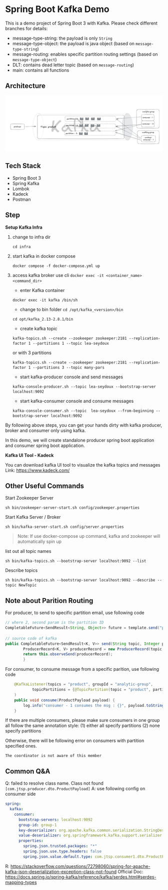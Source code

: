 # Spring Boot Kafka Demo

This is a demo project of Spring Boot 3 with Kafka. Please check different branches for details:

+ message-type-string: the payload is only `String`
+ message-type-object: the payload is java object (based on `message-type-string`)
+ message-routing: enables specific partition routing settings (based on `message-type-object`)
+ DLT: contains dead letter topic (based on `message-routing`)
+ main: contains all functions 
## Architecture

![](kafka-architecture.png)
## Tech Stack

+ Spring Boot 3
+ Spring Kafka
+ Lombok
+ Kadeck
+ Postman

## Step

**Setup Kafka Infra**

1. change to infra dir 
    ```
   cd infra
   ```
   
2. start kafka in docker compose
   ```shell
   docker compose -f docker-compose.yml up
   ```
   
3. access kafka broker use cli `docker exec -it <container_name> <command_dir>`

   + enter Kafka container
   ```shell
   docker exec -it kafka /bin/sh
   ```
   + change to bin folder `cd /opt/kafka_<version>/bin`
   ```shell
   cd opt/kafka_2.13-2.8.1/bin
   ```
   + create kafka topic
   ```shell
   kafka-topics.sh --create --zookeeper zookeeper:2181 --replication-factor 1 --partitions 1 --topic lea-seydoux
   ```
   or with 3 partitions
   ```shell
   kafka-topics.sh --create --zookeeper zookeeper:2181 --replication-factor 1 --partitions 3 --topic many-pars
   ```

   + start kafka-producer console and send messages
   ```shell
   kafka-console-producer.sh --topic lea-seydoux --bootstrap-server localhost:9092
   ```
   + start kafka-consumer console and consume messages
   ```shell
   kafka-console-consumer.sh --topic  lea-seydoux --from-beginning --bootstrap-server localhost:9092
   ```

By following above steps, you can get your hands dirty with kafka producer, broker and consumer only using kafka.

In this demo, we will create standalone producer spring boot application and consumer spring boot application.

**Kafka UI Tool - Kadeck**

You can download kafka UI tool to visualize the kafka topics and messages
Link: https://www.kadeck.com/


## Other Useful Commands
Start Zookeeper Server
```shell
sh bin/zookeeper-server-start.sh config/zookeeper.properties
```

Start Kafka Server / Broker
```shell
sh bin/kafka-server-start.sh config/server.properties
```
> Note: If use docker-compose up command, kafka and zookeeper will automatically spin up

list out all topic names
```shell
sh bin/kafka-topics.sh --bootstrap-server localhost:9092 --list
```

Describe topics
```shell
sh bin/kafka-topics.sh --bootstrap-server localhost:9092 --describe --topic NewTopic
```


## Note about Parition Routing

For producer, to send to specific partition email, use following code
```java
// where 2, second param is the partition ID
CompletableFuture<SendResult<String, Object>> future = template.send("product", 2, null, payload);

// source code of kafka
public CompletableFuture<SendResult<K, V>> send(String topic, Integer partition, K key, @Nullable V data) {
        ProducerRecord<K, V> producerRecord = new ProducerRecord(topic, partition, key, data);
        return this.observeSend(producerRecord);
        }
```

For consumer, to consume message from a specific parition, use following code
```java
    @KafkaListener(topics = "product", groupId = "analytic-group",
            topicPartitions = {@TopicPartition(topic = "product", partitions = {"2"})}
    )
    public void consume(ProductPayload payload) {
        log.info("consumer - 1 consumes the msg : {}", payload.toString());
    }

```

If there are multiple consumers, please make sure consumers in one group all follow the same annotation style:
(1) either all specify partitions
(2) none specify partitions

Otherwise, there will be following error on consumers with partition specified ones.
```
The coordinator is not aware of this member
```


## Common Q&A

Q: failed to resolve class name. Class not found `[com.jtsp.producer.dto.ProductPayload]`
A: use following config on consumer side 
```yaml
spring:
  kafka:
    consumer:
      bootstrap-servers: localhost:9092
      group-id: group-1
      key-deserializer: org.apache.kafka.common.serialization.StringDeserializer
      value-deserializer: org.springframework.kafka.support.serializer.JsonDeserializer
      properties:
        spring.json.trusted.packages: "*"
        spring.json.use.type.headers: false
        spring.json.value.default.type: com.jtsp.consumer1.dto.ProductPayload
```
R: https://stackoverflow.com/questions/72798060/spring-for-apache-kafka-json-deserialization-exception-class-not-found
Official Doc: https://docs.spring.io/spring-kafka/reference/kafka/serdes.html#serdes-mapping-types

